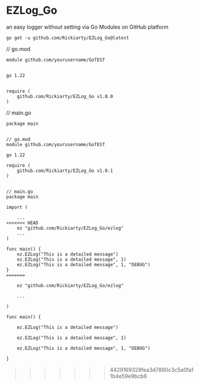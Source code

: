 # EZLog_Go
an easy logger without setting via Go Modules on GitHub platform

```
go get -u github.com/Rickiarty/EZLog_Go@latest
```

// go.mod
```
module github.com/yourusername/GoTEST


go 1.22


require (
    github.com/Rickiarty/EZLog_Go v1.0.0
)
```

// main.go
```
package main


// go.mod
module github.com/yourusername/GoTEST

go 1.22

require (
    github.com/Rickiarty/EZLog_Go v1.0.1
)


// main.go
package main

import (

    ...
<<<<<<< HEAD
    ez "github.com/Rickiarty/EZLog_Go/ezlog"
    ...
)

func main() {
	ez.EZLog("This is a detailed message")
	ez.EZLog("This is a detailed message", 1)
	ez.EZLog("This is a detailed message", 1, "DEBUG")
}
=======
    
    ez "github.com/Rickiarty/EZLog_Go/ezlog"
    
    ...
    
)

func main() {

	ez.EZLog("This is a detailed message")
 
	ez.EZLog("This is a detailed message", 1)
 
	ez.EZLog("This is a detailed message", 1, "DEBUG")
 
}
```
>>>>>>> 4429169328fea3d7890c3c5a0fa11b4e59e9bcb6
